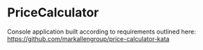 # PriceCalculator
Console application built according to requirements outlined here: https://github.com/markallengroup/price-calculator-kata
